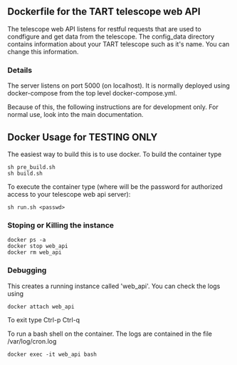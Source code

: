 ## Dockerfile for the TART telescope web API

The telescope web API listens for restful requests that are used to condfigure and get data from the telescope. 
The config_data directory contains information about your TART telescope such as it's name. You can change this information.

### Details

The server listens on port 5000 (on localhost). It is normally deployed using docker-compose from the top level
docker-compose.yml. 

Because of this, the following instructions are for development only. For normal use, look into the main documentation.


## Docker Usage for TESTING ONLY

The easiest way to build this is to use docker. To build the container type

    sh pre_build.sh
    sh build.sh

To execute the container type (where <passwd> will be the password for authorized access to your telescope web api server):

    sh run.sh <passwd>


### Stoping or Killing the instance

    docker ps -a
    docker stop web_api
    docker rm web_api

    
### Debugging

This creates a running instance called 'web_api'. You can check the logs using 

    docker attach web_api

To exit type Ctrl-p Ctrl-q


To run a bash shell on the container. The logs are contained in the file /var/log/cron.log

    docker exec -it web_api bash
    
